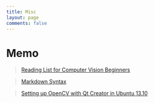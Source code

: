 ```yaml
---
title: Misc
layout: page
comments: false
---
```


<!-- <audio width="300" height="32" style="margin: auto; top: 0; right: 0; bottom: 0; left: 0;" controls="controls" name="media" src="/media/music/from_sunset_to_sunrise.mp3"></audio>

`From Sunset to Sunrise`, by Hiroyuki Sawano.

--- -->

# Memo

> [Reading List for Computer Vision Beginners](./computer-vision-reading-list)

> [Markdown Syntax](./markdown-syntax)

> [Setting up OpenCV with Qt Creator in Ubuntu 13.10](./install-qt-opencv-ubuntu)
